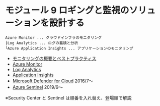 # モジュール 9 ロギングと監視のソリューションを設計する


```
Azure Monitor ... クラウドインフラのモニタリング
├Log Analytics ... ログの蓄積と分析
└Azure Application Insights ... アプリケーションのモニタリング
```

- [モニタリングの概要とベストプラクティス](mod09-01-monitoring.md)
- [Azure Monitor](mod09-02-azure-monitor.md)
- [Log Analytics](mod09-03-log-analytics.md)
- [Application Insights](mod09-04-application-insights.md)
- [Microsoft Defender for Cloud](mod09-05-security-center.md) 2016/7～
- [Azure Sentinel](mod09-06-azure-sentinel.md) 2019/9～


※Security Center と Sentinel は順番を入れ替え、登場順で解説
